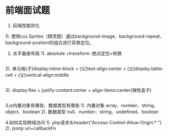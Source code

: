 # 前端面试题



1. 前端性能优化

  1). 使用css Sprites（精灵图）通过background-image、background-repeat、background-position的组合进行背景定位。


2. 水平垂直布局
  1). absolute +transform :绝对定位+转换
  ```
  
  ```
  2). 单元格(子)display:inline-block + (父)text-align:center + (父)display:table-cell + (父)vertical-align:middle
  ```
  
  ```
  3). display:flex + justify-content:center + align-items:center(弹性盒子)
  ```
  
  ```
  
 3.js内置对象有哪些、数据类型有哪些
  1). 内置对象 array、number、string、object、boolean
  2). 数据类型 null、number、string、undefined、boolean

4.如何实现跨域访问
 1). php请求头header{"Access-Control-Allow-Origin:* ”}
 2). jsonp  url+callbackFn
